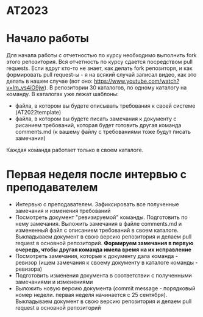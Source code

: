 # AT2023

# Начало работы

Для начала работы с отчетностью по курсу необходимо выполнить fork этого репозитория. Вся отчетность по курсу сдается посредством pull requests.
Если вдруг кто-то не знает, как делать fork репозиторя, и как формировать pull request-ы - я на всякий случай записал видео, как это делать в нашем случае (вот оно: https://www.youtube.com/watch?v=Im_vs4iO9jw).
В репозитории 30 каталогов, по одному каталогу на команду. 
В каталогах уже лежат шаблоны:

+ файла, в котором вы будете описывать требования к своей системе (AT2022template) 
+ файла, в котором вы будете писать замечания к документу с рисанием требований, которая будет готовить другая команда comments.md (к вашему файлу с требованиями тоже будут писать замечания)

Каждая команда работает только в своем каталоге.

# Первая неделя после интервью с преподавателем
+ Интервью с преподавателем. Зафиксировать все полученные замечания и изменения требований
+ Посмотреть документ "ревизируемой" команды. Подготовить по нему замечания. Выложить замечания в файле comments.md и измененный файл с описанием требований в своем каталоге. Выкладываем документ в свою версию репозитория и делаем pull request в основной репозиторий. 
**Формируем замечания в первую очередь, чтобы другая команда имела время на их исправление**
+ Посмотреть замечания, которые к документу дала команда - ревизор (ищем замечания к своему документу в каталоге команды - ревизора)
+ Подготовить изменения документа в соответствии с полученными замечаниями и изменениями
+ Выложить новую версию документа (commit message - порядковый номер недели. первая неделя начинается с 25 сентября). Выкладываем документ в свою версию репозитория и делаем pull request в основной репозиторий
